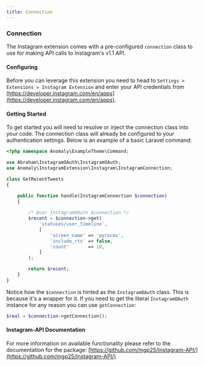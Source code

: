 ```yaml
---
title: Connection
---
```


### Connection

The Instagram extension comes with a pre-configured `connection` class to use for making API calls to Instagram's v1.1 API.


#### Configuring

Before you can leverage this extension you need to head to `Settings > Extensions > Instagram Extension` and enter your API credentials from [https://developer.instagram.com/en/apps](https://developer.instagram.com/en/apps).


#### Getting Started

To get started you will need to resolve or inject the connection class into your code. The connection class will already be configured to your authentication settings. Below is an example of a basic Laravel command:

```php
<?php namespace Anomaly\ExampleTheme\Command;

use Abraham\InstagramOAuth\InstagramOAuth;
use Anomaly\InstagramExtension\Instagram\InstagramConnection;

class GetRecentTweets
{

    public function handle(InstagramConnection $connection)
    {
    
        /* @var InstagramOAuth $connection */
        $recent = $connection->get(
            'statuses/user_timeline',
            [
                'screen_name' => 'pyrocms',
                'include_rts' => false,
                'count'       => 10,
            ]
        );

        return $recent;
    }
}
```

Notice how the `$connection` is hinted as the `InstagramOAuth` class. This is because it's a wrapper for it. If you need to get the literal `InstagramOAuth` instance for any reason you can use `getConnection`:
  
```php
$real = $connection->getConnection();
```


#### Instagram-API Documentation

For more information on available functionality please refer to the documentation for the package: [https://github.com/mgp25/Instagram-API/](https://github.com/mgp25/Instagram-API/)
